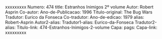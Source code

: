 xxxxxxxxx
Numero: 474
title: Estranhos Inimigos 2º volume
Autor: Robert Asprin
Co-autor: 
Ano-de-Publicacao: 1996
Titulo-original: The Bug Wars
Tradutor: Eurico da Fonseca
Co-tradutor: 
Ano-de-edicao: 1979
alias: Robert-Asprin
Autor2-alias: 
Tradutor1-alias: Eurico-da-Fonseca
Tradutor2-alias: 
Titulo-link: 474-Estranhos-Inimigos-2-volume
Capa: 
pags: 
Capa-link: 
xxxxxxxxx